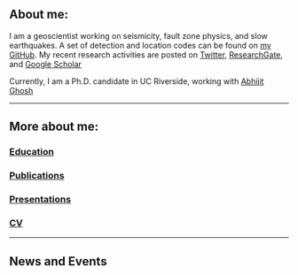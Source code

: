 ## About me:

I am a geoscientist working on seismicity, fault zone physics, and slow earthquakes. A set of detection and location codes can be found on [my GitHub](https://github.com/YijianZhou). My recent research activities are posted on [Twitter](https://twitter.com/yijian_zhou), [ResearchGate](https://www.researchgate.net/profile/Yijian-Zhou-3), and [Google Scholar](https://scholar.google.com/citations?user=JgxHkKgAAAAJ&hl=en)

Currently, I am a Ph.D. candidate in UC Riverside, working with [Abhijit Ghosh](http://faculty.ucr.edu/~aghosh/)

* * *
## More about me:

### [Education](./education.html)  
### [Publications](./publications.html)  
### [Presentations](./presentations.html)  
### [CV](https://drive.google.com/file/d/12lSJNPkeHWBsTb9aXwIMMQQQTyVbrVRe/view?usp=share_link)  

* * *
## News and Events

